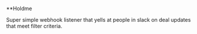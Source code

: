 **Holdme

Super simple webhook listener that yells at people in slack on deal updates that meet filter criteria.
